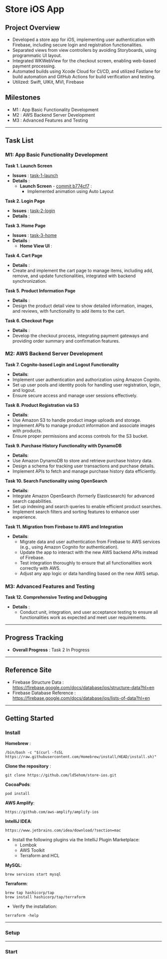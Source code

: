 # Store iOS App

## Project Overview
- Developed a store app for iOS, implementing user authentication with Firebase, including secure login and registration functionalities.
- Separated views from view controllers by avoiding Storyboards, using programmatic UI layout.
- Integrated WKWebView for the checkout screen, enabling web-based payment processing. 
- Automated builds using Xcode Cloud for CI/CD, and utilized Fastlane for build automation and GitHub Actions for build verification and testing.
- Utilized: Swift, UIKit, MVI, Firebase


## Milestones
- M1 : App Basic Functionality Development
- M2 : AWS Backend Server Development
- M3 : Advanced Features and Testing

-----

## Task List
### M1: App Basic Functionality Development

**Task 1. Launch Screen**
   - **Issues** : [task-1-launch](https://github.com/ld5ehom/store-ios/tree/task-1-launch)
   - **Details** :
     - **Launch Screen** - [commit b774cf7](https://github.com/ld5ehom/store-ios/commit/b774cf74c6e510a0e9d0da6b6ca166f4c2e25eae) :
       - Implemented animation using Auto Layout


**Task 2. Login Page**
   - **Issues** : [task-2-login](https://github.com/ld5ehom/store-ios/tree/task-2-login)
   - **Details** : 


**Task 3. Home Page**
   - **Issues** : [task-3-home](https://github.com/ld5ehom/store-ios/tree/task-3-home)
   - **Details** : 
     - **Home View UI** : 


**Task 4. Cart Page**
   - **Details** : 
   - Create and implement the cart page to manage items, including add, remove, and update functionalities, integrated with backend synchronization.


**Task 5. Product Information Page**
   - **Details** : 
   - Design the product detail view to show detailed information, images, and reviews, with functionality to add items to the cart.


**Task 6. Checkout Page**
   - **Details** : 
   - Develop the checkout process, integrating payment gateways and providing order summary and confirmation features.


### M2: AWS Backend Server Development

**Task 7. Cognito-based Login and Logout Functionality**
   - **Details**: 
   - Implement user authentication and authorization using Amazon Cognito.
   - Set up user pools and identity pools for handling user registration, login, and logout.
   - Ensure secure access and manage user sessions effectively.



**Task 8. Product Registration via S3**
   - **Details**: 
   - Use Amazon S3 to handle product image uploads and storage.
   - Implement APIs to manage product information and associate images with products.
   - Ensure proper permissions and access controls for the S3 bucket.


**Task 9. Purchase History Functionality with DynamoDB**
   - **Details**: 
   - Use Amazon DynamoDB to store and retrieve purchase history data.
   - Design a schema for tracking user transactions and purchase details.
   - Implement APIs to fetch and manage purchase history data efficiently.



**Task 10. Search Functionality using OpenSearch**
   - **Details**: 
   - Integrate Amazon OpenSearch (formerly Elasticsearch) for advanced search capabilities.
   - Set up indexing and search queries to enable efficient product searches.
   - Implement search filters and sorting features to enhance user experience.



**Task 11. Migration from Firebase to AWS and Integration**
   - **Details**:  
     - Migrate data and user authentication from Firebase to AWS services (e.g., using Amazon Cognito for authentication).
     - Update the app to interact with the new AWS backend APIs instead of Firebase.
     - Test integration thoroughly to ensure that all functionalities work correctly with AWS.
     - Adjust any app logic or data handling based on the new AWS setup.


### M3: Advanced Features and Testing

**Task 12. Comprehensive Testing and Debugging**
   - **Details** : 
     - Conduct unit, integration, and user acceptance testing to ensure all functionalities work as expected and meet user requirements.
     
     
     
-----
## Progress Tracking

- **Overall Progress** : Task 2 In Progress


-----
## Reference Site
- Firebase Structure Data : https://firebase.google.com/docs/database/ios/structure-data?hl=en
- Firebase Database Reference : https://firebase.google.com/docs/database/ios/lists-of-data?hl=en

-----
## Getting Started
### Install 

**Homebrew** : 
```
/bin/bash -c "$(curl -fsSL https://raw.githubusercontent.com/Homebrew/install/HEAD/install.sh)"
```

**Clone the repository** : 
```
git clone https://github.com/ld5ehom/store-ios.git
``` 

**CocoaPods**:
```
pod install
```

**AWS Amplify**:
```
https://github.com/aws-amplify/amplify-ios
```


**IntelliJ IDEA**:
```
https://www.jetbrains.com/idea/download/?section=mac
```
- Install the following plugins via the IntelliJ Plugin Marketplace:
     - Lombok
     - AWS Toolkit
     - Terraform and HCL

**MySQL**:
```
brew services start mysql
```


**Terraform**:
```
brew tap hashicorp/tap
brew install hashicorp/tap/terraform
```
- Verify the installation:
```
terraform -help
```



-----
### Setup






-----
### Start
